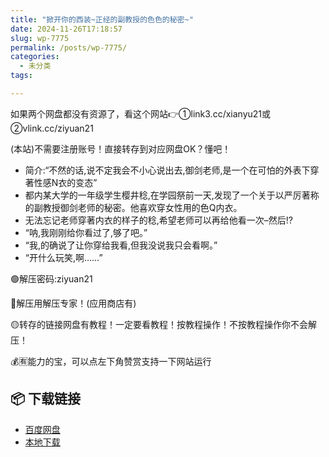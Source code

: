 ```yaml
---
title: "掀开你的西装~正经的副教授的色色的秘密~"
date: 2024-11-26T17:18:57
slug: wp-7775
permalink: /posts/wp-7775/
categories:
  - 未分类
tags:

---
```


如果两个网盘都没有资源了，看这个网站👉①link3.cc/xianyu21或②vlink.cc/ziyuan21

(本站)不需要注册账号！直接转存到对应网盘OK？懂吧！

*   简介:“不然的话,说不定我会不小心说出去,御剑老师,是一个在可怕的外表下穿著性感N衣的变态”
*   都内某大学的一年级学生樱井稔,在学园祭前一天,发现了一个关于以严厉著称的副教授御剑老师的秘密。他喜欢穿女性用的色Q内衣。
*   无法忘记老师穿著内衣的样子的稔,希望老师可以再给他看一次–然后!?
*   “呐,我刚刚给你看过了,够了吧。”
*   “我,的确说了让你穿给我看,但我没说我只会看啊。”
*   “开什么玩笑,啊……”

🟢解压密码:ziyuan21

🔵解压用解压专家！(应用商店有)

🟡转存的链接网盘有教程！一定要看教程！按教程操作！不按教程操作你不会解压！

💰🈶能力的宝，可以点左下角赞赏支持一下网站运行

## 📦 下载链接
- [百度网盘](https://blziyuan21.com/pay-download/7775?key=dc6ddd954a&down_id=0)
- [本地下载](https://blziyuan21.com/pay-download/7775?key=dc6ddd954a&down_id=1)


